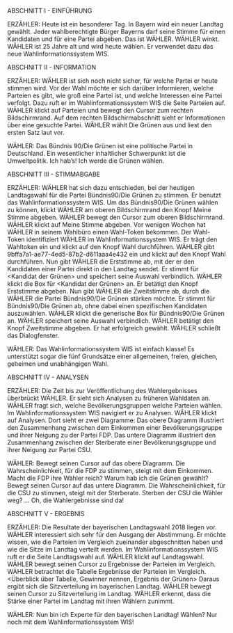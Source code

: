 ABSCHNITT I - EINFÜHRUNG

ERZÄHLER: Heute ist ein besonderer Tag. In Bayern wird ein neuer Landtag gewählt. Jeder wahlberechtigte Bürger Bayerns darf seine Stimme für einen Kandidaten und für eine Partei abgeben. Das ist WÄHLER. WÄHLER winkt. WÄHLER ist 25 Jahre alt und wird heute wählen. Er verwendet dazu das neue Wahlinformationssystem WIS. 

ABSCHNITT II - INFORMATION

ERZÄHLER: WÄHLER ist sich noch nicht sicher, für welche Partei er heute stimmen wird. Vor der Wahl möchte er sich darüber informieren, welche Parteien es gibt, wie groß eine Partei ist, und welche Interessen eine Partei verfolgt. Dazu ruft er im Wahlinformationssystem WIS die Seite Parteien auf. WÄHLER klickt auf Parteien und bewegt den Cursor zum rechten Bildschirmrand. Auf dem rechten Bildschirmabschnitt sieht er Informationen über eine gesuchte Partei. WÄHLER wählt Die Grünen aus und liest den ersten Satz laut vor. 

WÄHLER: Das Bündnis 90/Die Grünen ist eine politische Partei in Deutschland. Ein wesentlicher inhaltlicher Schwerpunkt ist die Umweltpolitik. Ich hab’s! Ich werde die Grünen wählen. 

ABSCHNITT III - STIMMABGABE

ERZÄHLER: WÄHLER hat sich dazu entschieden, bei der heutigen Landtagswahl für die Partei Bündnis90/Die Grünen zu stimmen. Er benutzt das Wahlinformationssystem WIS. Um das Bündnis90/Die Grünen wählen zu können, klickt WÄHLER am oberen Bildschirmrand den Knopf Meine Stimme abgeben. WÄHLER bewegt den Cursor zum oberen Bildschirmrand. WÄHLER klickt auf Meine Stimme abgeben.
Vor wenigen Wochen hat WÄHLER in seinem Wahlbüro einen Wahl-Token bekommen. Der Wahl-Token identifiziert WÄHLER im Wahlinformationssystem WIS. Er trägt den Wahltoken ein und klickt auf den Knopf Wahl durchführen. WÄHLER gibt 9bffa7a1-ae77-4ed5-87b2-d611aaa4e432 ein und klickt auf den Knopf Wahl durchführen.
Nun gibt WÄHLER die Erststimme ab, mit der er den Kandidaten einer Partei direkt in den Landtag sendet. Er stimmt für <Kandidat der Grünen> und speichert seine Auswahl verbindlich. WÄHLER klickt die Box für <Kandidat der Grünen> an. Er betätigt den Knopf Erststimme abgeben. 
Nun gibt WÄHLER die Zweitstimme ab, durch die WÄHLER die Partei Bündnis90/Die Grünen stärken möchte. Er stimmt für Bündnis90/Die Grünen ab, ohne dabei einen spezifischen Kandidaten auszuwählen. WÄHLER klickt die generische Box für Bündnis90/Die Grünen an. WÄHLER speichert seine Auswahl verbindlich. WÄHLER betätigt den Knopf Zweitstimme abgeben. 
Er hat erfolgreich gewählt. WÄHLER schließt das Dialogfenster.  

WÄHLER: Das Wahlinformationssystem WIS ist einfach klasse! Es unterstützt sogar die fünf Grundsätze einer allgemeinen, freien, gleichen, geheimen und unabhängigen Wahl.

ABSCHNITT IV - ANALYSEN

ERZÄHLER: Die Zeit bis zur Veröffentlichung des Wahlergebnisses überbrückt WÄHLER. Er sieht sich Analysen zu früheren Wahldaten an. WÄHLER fragt sich, welche Bevölkerungsgruppen welche Parteien wählen. Im Wahlinformationssystem WIS navigiert er zu Analysen. WÄHLER klickt auf Analysen. Dort sieht er zwei Diagramme: Das obere Diagramm illustriert den Zusammenhang zwischen dem Einkommen einer Bevölkerungsgruppe und ihrer Neigung zu der Partei FDP. Das untere Diagramm illustriert den Zusammenhang zwischen der Sterberate einer Bevölkerungsgruppe und ihrer Neigung zur Partei CSU. 

WÄHLER: Bewegt seinen Cursor auf das obere Diagramm. Die Wahrscheinlichkeit, für die FDP zu stimmen, steigt mit dem Einkommen. Macht die FDP ihre Wähler reich? Warum hab ich die Grünen gewählt?
Bewegt seinen Cursor auf das untere Diagramm. Die Wahrscheinlichkeit, für die CSU zu stimmen, steigt mit der Sterberate. Sterben der CSU die Wähler weg? … Oh, die Wahlergebnisse sind da!


ABSCHNITT V - ERGEBNIS 

ERZÄHLER: Die Resultate der bayerischen Landtagswahl 2018 liegen vor. WÄHLER interessiert sich sehr für den Ausgang der Abstimmung. Er möchte wissen, wie die Parteien im Vergleich zueinander abgeschnitten haben und wie die Sitze im Landtag verteilt werden. Im Wahlinformationssystem WIS ruft er die Seite Landtagswahl auf. WÄHLER klickt auf Landtagswahl. 
WÄHLER bewegt seinen Cursor zu Ergebnisse der Parteien im Vergleich. WÄHLER betrachtet die Tabelle Ergebnisse der Parteien im Vergleich. <Überblick über Tabelle, Gewinner nennen, Ergebnis der Grünen>
Daraus ergibt sich die Sitzverteilung im bayerischen Landtag. WÄHLER bewegt seinen Cursor zu Sitzverteilung im Landtag. WÄHLER erkennt, dass die Stärke einer Partei im Landtag mit ihren Wählern zunimmt. <Ergebnisse beschreiben>

WÄHLER: Nun bin ich Experte für den bayerischen Landtag! Wählen? Nur noch mit dem Wahlinformationssystem WIS!
